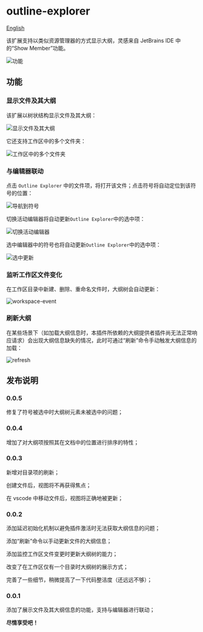 # outline-explorer

[English](https://github.com/qishan233/outline-explorer/blob/main/README.md)

该扩展支持以类似资源管理器的方式显示大纲，灵感来自 JetBrains IDE 中的“Show Member”功能。

![功能](https://raw.githubusercontent.com/qishan233/images/main/vscode-extension/20241207181650.png)

## 功能

### 显示文件及其大纲

该扩展以树状结构显示文件及其大纲：

![显示文件及其大纲](https://raw.githubusercontent.com/qishan233/images/main/vscode-extension/20241207182357.png)

它还支持工作区中的多个文件夹：

![工作区中的多个文件夹](https://raw.githubusercontent.com/qishan233/images/main/vscode-extension/20241207182918.png)

### 与编辑器联动

点击 `Outline Explorer` 中的文件项，将打开该文件；点击符号将自动定位到该符号的位置：

![导航到符号](https://raw.githubusercontent.com/qishan233/images/main/vscode-extension/navigate-to-symbol.gif)

切换活动编辑器将自动更新`Outline Explorer`中的选中项：

![切换活动编辑器](https://raw.githubusercontent.com/qishan233/images/main/vscode-extension/change-active-editor.gif)

选中编辑器中的符号也将自动更新`Outline Explorer`中的选中项：

![选中更新](https://raw.githubusercontent.com/qishan233/images/main/vscode-extension/selection-update-item.gif)

### 监听工作区文件变化

在工作区目录中新建、删除、重命名文件时，大纲树会自动更新：

![workspace-event](https://raw.githubusercontent.com/qishan233/images/main/vscode-extension/workspace-file-event.gif)

### 刷新大纲

在某些场景下（如加载大纲信息时，本插件所依赖的大纲提供者插件尚无法正常响应请求）会出现大纲信息缺失的情况，此时可通过“刷新”命令手动触发大纲信息的加载：

![refresh](https://raw.githubusercontent.com/qishan233/images/main/vscode-extension/refresh.gif)

## 发布说明

### 0.0.5

修复了符号被选中时大纲树元素未被选中的问题；

### 0.0.4

增加了对大纲项按照其在文档中的位置进行排序的特性；

### 0.0.3

新增对目录项的刷新；

创建文件后，视图将不再获得焦点；

在 vscode 中移动文件后，视图将正确地被更新；

### 0.0.2

添加延迟初始化机制以避免插件激活时无法获取大纲信息的问题；

添加“刷新”命令以手动更新文件的大纲信息；

添加监控工作区文件变更时更新大纲树的能力；

改变了在工作区仅有一个目录时大纲树的展示方式；

完善了一些细节，稍微提高了一下代码整洁度（还远远不够）；

### 0.0.1

添加了展示文件及其大纲信息的功能，支持与编辑器进行联动；

**尽情享受吧！**
